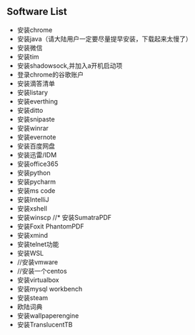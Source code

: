 ## Software List

* 安装chrome
* 安装java（请大陆用户一定要尽量提早安装，下载起来太慢了）
* 安装微信
* 安装tim
* 安装shadowsock,并加入a开机启动项
* 登录chrome的谷歌账户
* 安装滴答清单
* 安装listary
* 安装everthing
* 安装ditto
* 安装snipaste
* 安装winrar
* 安装evernote
* 安装百度网盘
* 安装迅雷/IDM
* 安装office365
* 安装python
* 安装pycharm
* 安装ms code
* 安装IntelliJ
* 安装xshell
* 安装winscp
//* 安装SumatraPDF
* 安装Foxit PhantomPDF
* 安装xmind
* 安装telnet功能
* 安装WSL
* //安装vmware
* //安装一个centos
* 安装virtualbox
* 安装mysql workbench
* 安装steam
* 欧陆词典
* 安装wallpaperengine
* 安装TranslucentTB
